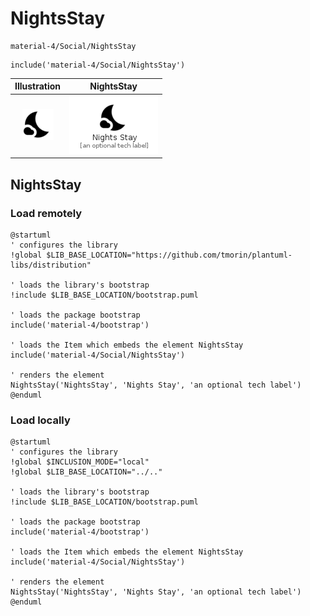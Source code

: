 # NightsStay


```text
material-4/Social/NightsStay
```

```text
include('material-4/Social/NightsStay')
```



| Illustration | NightsStay |
| :---: | :---: |
| ![illustration for Illustration](../../material-4/Social/NightsStay.png) | ![illustration for NightsStay](../../material-4/Social/NightsStay.Local.png) |




## NightsStay

### Load remotely
```plantuml
@startuml
' configures the library
!global $LIB_BASE_LOCATION="https://github.com/tmorin/plantuml-libs/distribution"

' loads the library's bootstrap
!include $LIB_BASE_LOCATION/bootstrap.puml

' loads the package bootstrap
include('material-4/bootstrap')

' loads the Item which embeds the element NightsStay
include('material-4/Social/NightsStay')

' renders the element
NightsStay('NightsStay', 'Nights Stay', 'an optional tech label')
@enduml
```

### Load locally
```plantuml
@startuml
' configures the library
!global $INCLUSION_MODE="local"
!global $LIB_BASE_LOCATION="../.."

' loads the library's bootstrap
!include $LIB_BASE_LOCATION/bootstrap.puml

' loads the package bootstrap
include('material-4/bootstrap')

' loads the Item which embeds the element NightsStay
include('material-4/Social/NightsStay')

' renders the element
NightsStay('NightsStay', 'Nights Stay', 'an optional tech label')
@enduml
```

